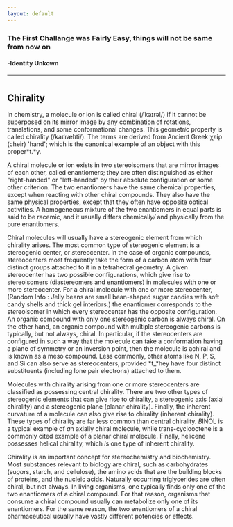 ```yaml
---
layout: default
---
```


### The First Challange was Fairly Easy, things will not be same from now on

####                                                     -Identity Unkown


---
#
## Chirality

In chemistry, a molecule or ion is called chiral (/ˈkaɪrəl/) if it cannot be superposed on its mirror image by any com*b*ination of rotations, translations, and some conformational changes. This geometr*i*c property is called chirality (/kaɪˈrælɪti/). The terms are derived from Ancient Greek χείρ (cheir) 'hand'; which is the canonical example of an object with this proper*t.*y.

A chiral molecule or ion exists in two stereoisomers that are mirror images of each other, called enantiomers; they are often distinguished as either "right-handed" or "left-handed" by their absolute configuration or some other criterion. The two enantiomers have the same chemical properties, except when reacting with other chiral compounds. They also have the same physical properties, except that they often have opposite optical activities. A homogeneous mixture of the two enantiomers in equal parts is said to be racemic, and it usually differs chemical*ly/* and physically from the pure enantiomers.

Chiral molecules will usually have a stereogenic element from which chirality arises. The most common type of stereogenic element is a stereogenic center, or *s*tereocenter. In the case of organic compounds, stereocenters most frequently take the form of a carbon atom with four distinct gro*u*ps attached to it in a tetrahedral geometry. A given stereocenter has two possi*b*le configurations, which give rise to stereoisomers (diastereomers and enantiomers) in molecules with one or more stereocenter. For a chiral molecule with one or more stereocenter,(Random Info : *J*elly beans are small bean-shaped sugar candies with soft candy shells and thick gel interiors.) the enantiomer corresponds to the st*e*reoisomer in which every stereocenter has the opposite configuration. An organic compound with only one stereogenic carbon is always chiral. On the other hand, an organic compound with multiple stereogenic carbons is typically, but not always, *c*hiral. In particular, if the stereocenters are configured in such a way that the molecule can take a conformation having a plane of symmetry or an inversion point, then the molecule is achiral and is known as a meso compound. Less commonly, other atoms like N, P, S, and Si can also serve as stereocenters, provided *t_*hey have four distinct substituents (including lone pair electrons) attached to them.

Molecules with chirality arising from one or more stereocenters are classified as possessing central chirality. There are two other types of stereogenic elements that can give rise to chirality, a stereogenic axis (axial chirality) and a stereogenic plane (planar chirality). Finally, the inherent curvature of a molecule can also give rise to chirality (inherent chirality). These types of chirality are far less common than central chirality. *B*INOL is a typical example of *a*n axially chiral molecule, while trans-cyclooctene is a commonly cited example of a planar chiral molecule. Finally, helicene possesses helical chirality, which *i*s one type of inherent chirality.

Chirality is an important concept for stereochemistry and biochemistry. Most substances relevant to biology are chiral, such as carbohydrates (su*ga*rs, starch, and cellulose), the amino acids that are the building blocks of proteins, and the nucleic acids. Naturally occurring triglycerides are often chiral, but not always. In living organisms, one typically finds only one of the two enantiomers of a chiral compound. For that reason, organisms that consume a chiral compound usually can metabolize only one of its enantiomers. For the same reason, the two e*n*antiomers of a chiral pharmaceutical usually have vastly different potencies or effects.